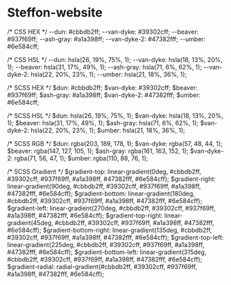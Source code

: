 # Steffon-website



/* CSS HEX */
--dun: #cbbdb2ff;
--van-dyke: #39302cff;
--beaver: #937f69ff;
--ash-gray: #a1a398ff;
--van-dyke-2: #47382fff;
--umber: #6e584cff;

/* CSS HSL */
--dun: hsla(26, 19%, 75%, 1);
--van-dyke: hsla(18, 13%, 20%, 1);
--beaver: hsla(31, 17%, 49%, 1);
--ash-gray: hsla(71, 6%, 62%, 1);
--van-dyke-2: hsla(22, 20%, 23%, 1);
--umber: hsla(21, 18%, 36%, 1);

/* SCSS HEX */
$dun: #cbbdb2ff;
$van-dyke: #39302cff;
$beaver: #937f69ff;
$ash-gray: #a1a398ff;
$van-dyke-2: #47382fff;
$umber: #6e584cff;

/* SCSS HSL */
$dun: hsla(26, 19%, 75%, 1);
$van-dyke: hsla(18, 13%, 20%, 1);
$beaver: hsla(31, 17%, 49%, 1);
$ash-gray: hsla(71, 6%, 62%, 1);
$van-dyke-2: hsla(22, 20%, 23%, 1);
$umber: hsla(21, 18%, 36%, 1);

/* SCSS RGB */
$dun: rgba(203, 189, 178, 1);
$van-dyke: rgba(57, 48, 44, 1);
$beaver: rgba(147, 127, 105, 1);
$ash-gray: rgba(161, 163, 152, 1);
$van-dyke-2: rgba(71, 56, 47, 1);
$umber: rgba(110, 88, 76, 1);

/* SCSS Gradient */
$gradient-top: linear-gradient(0deg, #cbbdb2ff, #39302cff, #937f69ff, #a1a398ff, #47382fff, #6e584cff);
$gradient-right: linear-gradient(90deg, #cbbdb2ff, #39302cff, #937f69ff, #a1a398ff, #47382fff, #6e584cff);
$gradient-bottom: linear-gradient(180deg, #cbbdb2ff, #39302cff, #937f69ff, #a1a398ff, #47382fff, #6e584cff);
$gradient-left: linear-gradient(270deg, #cbbdb2ff, #39302cff, #937f69ff, #a1a398ff, #47382fff, #6e584cff);
$gradient-top-right: linear-gradient(45deg, #cbbdb2ff, #39302cff, #937f69ff, #a1a398ff, #47382fff, #6e584cff);
$gradient-bottom-right: linear-gradient(135deg, #cbbdb2ff, #39302cff, #937f69ff, #a1a398ff, #47382fff, #6e584cff);
$gradient-top-left: linear-gradient(225deg, #cbbdb2ff, #39302cff, #937f69ff, #a1a398ff, #47382fff, #6e584cff);
$gradient-bottom-left: linear-gradient(315deg, #cbbdb2ff, #39302cff, #937f69ff, #a1a398ff, #47382fff, #6e584cff);
$gradient-radial: radial-gradient(#cbbdb2ff, #39302cff, #937f69ff, #a1a398ff, #47382fff, #6e584cff);